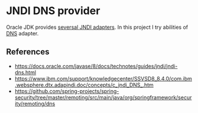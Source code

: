 # JNDI DNS provider

Oracle JDK provides [seversal JNDI adapters](https://docs.oracle.com/javase/8/docs/technotes/guides/jndi/).
In this project I try abilities of [DNS](https://docs.oracle.com/javase/8/docs/technotes/guides/jndi/jndi-dns.html) adapter.

## References

* https://docs.oracle.com/javase/8/docs/technotes/guides/jndi/jndi-dns.html
* https://www.ibm.com/support/knowledgecenter/SSVSD8_8.4.0/com.ibm.websphere.dtx.adapjndi.doc/concepts/c_jndi_DNS_.htm
* https://github.com/spring-projects/spring-security/tree/master/remoting/src/main/java/org/springframework/security/remoting/dns
